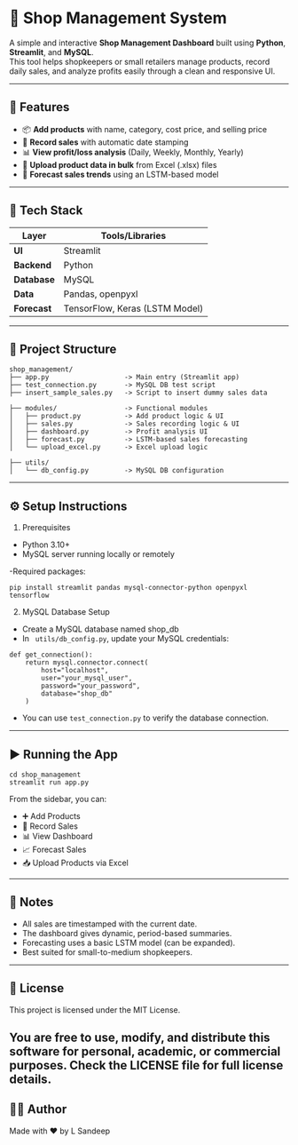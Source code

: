 # 🛒 Shop Management System

A simple and interactive **Shop Management Dashboard** built using **Python**, **Streamlit**, and **MySQL**.  
This tool helps shopkeepers or small retailers manage products, record daily sales, and analyze profits easily through a clean and responsive UI.

---

## 🚀 Features

- 📦 **Add products** with name, category, cost price, and selling price  
- 🛒 **Record sales** with automatic date stamping  
- 📊 **View profit/loss analysis** (Daily, Weekly, Monthly, Yearly)  
- 📁 **Upload product data in bulk** from Excel (.xlsx) files  
- 🔮 **Forecast sales trends** using an LSTM-based model  

---

## 🧰 Tech Stack

| Layer       | Tools/Libraries                  |
| ----------- | -------------------------------|
| **UI**      | Streamlit                      |
| **Backend** | Python                        |
| **Database**| MySQL                        |
| **Data**    | Pandas, openpyxl               |
| **Forecast**| TensorFlow, Keras (LSTM Model) |

---

## 📁 Project Structure

```plaintext
shop_management/
├── app.py                   -> Main entry (Streamlit app)
├── test_connection.py       -> MySQL DB test script
├── insert_sample_sales.py   -> Script to insert dummy sales data

├── modules/                 -> Functional modules
│   ├── product.py           -> Add product logic & UI
│   ├── sales.py             -> Sales recording logic & UI
│   ├── dashboard.py         -> Profit analysis UI
│   ├── forecast.py          -> LSTM-based sales forecasting
│   └── upload_excel.py      -> Excel upload logic

├── utils/
│   └── db_config.py         -> MySQL DB configuration
```
---

## ⚙️ Setup Instructions
1. Prerequisites

- Python 3.10+
- MySQL server running locally or remotely

-Required packages:
```plaintext
pip install streamlit pandas mysql-connector-python openpyxl tensorflow
```

2. MySQL Database Setup
- Create a MySQL database named shop_db
- In ``` utils/db_config.py```, update your MySQL credentials:

```plaintext
def get_connection():
    return mysql.connector.connect(
        host="localhost",
        user="your_mysql_user",
        password="your_password",
        database="shop_db"
    )
```
- You can use ```test_connection.py``` to verify the database connection.
---
## ▶️ Running the App
```plaintext
cd shop_management
streamlit run app.py
```
From the sidebar, you can:

- ➕ Add Products
- 🛒 Record Sales
- 📊 View Dashboard
- 📈 Forecast Sales
- 📥 Upload Products via Excel
---
## 📌 Notes
- All sales are timestamped with the current date.
- The dashboard gives dynamic, period-based summaries.
- Forecasting uses a basic LSTM model (can be expanded).
- Best suited for small-to-medium shopkeepers.
---
## 📄 License
This project is licensed under the MIT License.

You are free to use, modify, and distribute this software for personal, academic, or commercial purposes.
Check the LICENSE file for full license details.
---
## 👨‍💻 Author
Made with ❤️ by L Sandeep
